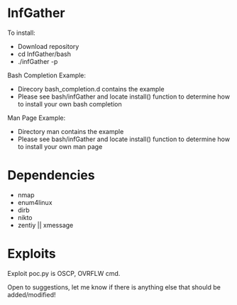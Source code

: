 # InfGather

To install:

  * Download repository
  * cd InfGather/bash
  * ./infGather -p

Bash Completion Example:

  * Direcory bash_completion.d contains the example
  * Please see bash/infGather and locate install() function to determine how to install your own bash completion
  
Man Page Example:

 * Directory man contains the example
 * Please see bash/infGather and locate install() function to determine how to install your own man page


# Dependencies

  * nmap
  * enum4linux
  * dirb
  * nikto
  * zentiy || xmessage


# Exploits

Exploit poc.py is OSCP, OVRFLW cmd.

Open to suggestions, let me know if there is anything else that should be added/modified!